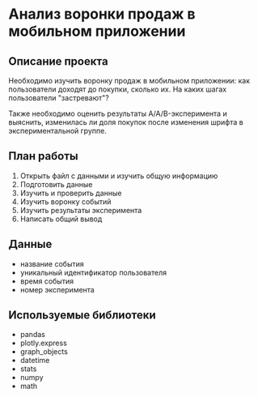 # Анализ воронки продаж в мобильном приложении
## Описание проекта
Необходимо изучить воронку продаж в мобильном приложении: как пользователи доходят до покупки, сколько их. На каких шагах пользователи "застревают"?

Также необходимо оценить результаты A/A/B-эксперимента и выяснить, изменилась ли доля покупок после изменения шрифта в экспериментальной группе.

## План работы
1. Открыть файл с данными и изучить общую информацию
2. Подготовить данные
3. Изучить и проверить данные
4. Изучить воронку событий
5. Изучить результаты эксперимента
6. Написать общий вывод

## Данные
-  название события
- уникальный идентификатор пользователя
- время события
- номер эксперимента

## Используемые библиотеки
- pandas
- plotly.express
- graph_objects
- datetime
- stats
- numpy
- math